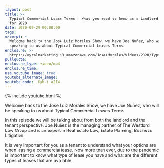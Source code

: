 ```yaml
---
layout: post
title: >-
  Typical Commercial Lease Terms ~ What you need to know as a Landlord & Tenant
  for 2020
date: 2020-09-29 00:00:00
tags:
excerpt: >-
  Welcome back to the Jose Luiz Morales Show, we have Joe Nuñez, who will be
  speaking to us about Typical Commercial Leases Terms.
enclosure: >-
  https://vyralmarketing.s3.amazonaws.com/Jose+Morales/Videos/2020/Typical+Commercial+Lease+Terms+_+What+you+need+to+know+as+a+Landlord+%26+Tenant+for+2020.mp4
pullquote:
enclosure_type: video/mp4
enclosure_time:
use_youtube_image: true
youtube_alternate_image:
youtube_code: _Dph-i_a2I4
---
```


{% include youtube.html %}

Welcome back to the Jose Luiz Morales Show, we have Joe Nu&ntilde;ez, who will be speaking to us about Typical Commercial Leases Terms.

In this episode we will be talking about from both the landlord and the tenant perspective. Joe Nu&ntilde;ez is the managing partner of The Westford Law Group and is an expert in Real Estate Law, Estate Planning, Business Litigation.

It is very important for you as a tenant to understand what your options are when leasing a commercial lease. Now more than ever, due to the pandemic is important to know what type of lease you have and what are the different types of leases that are available.&nbsp;<br>&nbsp;